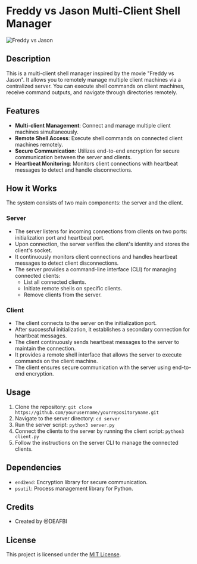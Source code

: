 # Freddy vs Jason Multi-Client Shell Manager

![Freddy vs Jason](https://raw.githubusercontent.com/yourusername/yourrepositoryname/main/freddy_vs_jason.jpg)

## Description

This is a multi-client shell manager inspired by the movie "Freddy vs Jason". It allows you to remotely manage multiple client machines via a centralized server. You can execute shell commands on client machines, receive command outputs, and navigate through directories remotely.

## Features

- **Multi-client Management**: Connect and manage multiple client machines simultaneously.
- **Remote Shell Access**: Execute shell commands on connected client machines remotely.
- **Secure Communication**: Utilizes end-to-end encryption for secure communication between the server and clients.
- **Heartbeat Monitoring**: Monitors client connections with heartbeat messages to detect and handle disconnections.

## How it Works

The system consists of two main components: the server and the client.

### Server

- The server listens for incoming connections from clients on two ports: initialization port and heartbeat port.
- Upon connection, the server verifies the client's identity and stores the client's socket.
- It continuously monitors client connections and handles heartbeat messages to detect client disconnections.
- The server provides a command-line interface (CLI) for managing connected clients:
  - List all connected clients.
  - Initiate remote shells on specific clients.
  - Remove clients from the server.

### Client

- The client connects to the server on the initialization port.
- After successful initialization, it establishes a secondary connection for heartbeat messages.
- The client continuously sends heartbeat messages to the server to maintain the connection.
- It provides a remote shell interface that allows the server to execute commands on the client machine.
- The client ensures secure communication with the server using end-to-end encryption.

## Usage

1. Clone the repository: `git clone https://github.com/yourusername/yourrepositoryname.git`
2. Navigate to the server directory: `cd server`
3. Run the server script: `python3 server.py`
4. Connect the clients to the server by running the client script: `python3 client.py`
5. Follow the instructions on the server CLI to manage the connected clients.

## Dependencies

- `end2end`: Encryption library for secure communication.
- `psutil`: Process management library for Python.

## Credits

- Created by @DEAFBI

## License

This project is licensed under the [MIT License](LICENSE).
